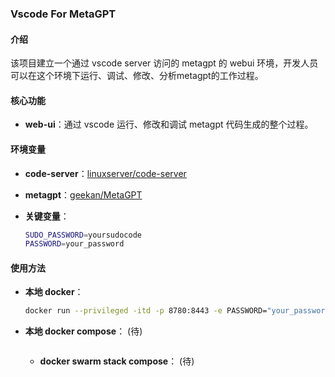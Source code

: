 ### Vscode For MetaGPT

#### 介绍

该项目建立一个通过 vscode server 访问的 metagpt 的 webui 环境，开发人员可以在这个环境下运行、调试、修改、分析metagpt的工作过程。

#### 核心功能

- **web-ui**：通过 vscode 运行、修改和调试 metagpt 代码生成的整个过程。

#### 环境变量

- **code-server**：[linuxserver/code-server](https://docs.linuxserver.io/images/docker-code-server/)

- **metagpt**：[geekan/MetaGPT](https://github.com/geekan/MetaGPT)

- **关键变量**：
  ```bash
  SUDO_PASSWORD=yoursudocode
  PASSWORD=your_password
  ```

#### 使用方法

- **本地 docker**： 
  ```bash
  docker run --privileged -itd -p 8780:8443 -e PASSWORD="your_password" --name vscode-metagpt  loongel/tools:vscode_metagpt.v1.0
  ```

- **本地 docker compose**： (待)
  ```bash
  ```

  - **docker swarm stack compose**： (待)
  ```bash
  ```
